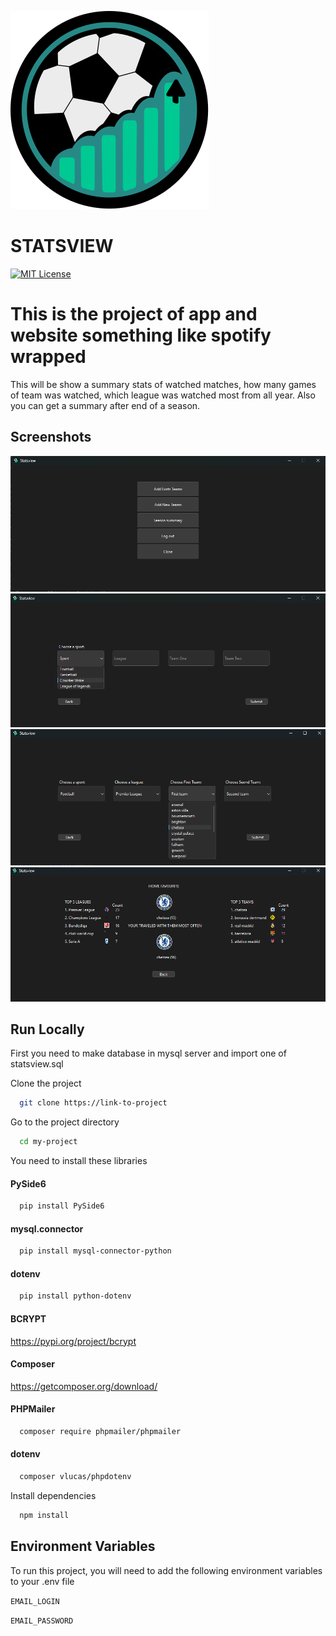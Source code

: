
![Logo](https://raw.githubusercontent.com/B3bq/Statsview/main/assets/logo.svg)

# STATSVIEW
[![MIT License](https://img.shields.io/badge/License-MIT-green.svg)](https://choosealicense.com/licenses/mit/)



# This is the project of app and website something like spotify wrapped
This will be show a summary stats of watched matches, how many games of team was watched, which league was watched most from all year. Also you can get a summary after end of a season. 

## Screenshots

![App Screenshot](https://raw.githubusercontent.com/B3bq/Statsview/main/assets/Zrzut%20ekranu%202025-07-31%20173135.png)
![App Screenshot](https://raw.githubusercontent.com/B3bq/Statsview/main/assets/Zrzut%20ekranu%202025-07-31%20173206.png)
![App Screenshot](https://raw.githubusercontent.com/B3bq/Statsview/main/assets/Zrzut%20ekranu%202025-08-02%20224821.png)
![App Screenshot](https://raw.githubusercontent.com/B3bq/Statsview/main/assets/Zrzut%20ekranu%202025-08-02%20224841.png)


## Run Locally

First you need to make database in mysql server and import one of statsview.sql

Clone the project

```bash
  git clone https://link-to-project
```

Go to the project directory

```bash
  cd my-project
```
You need to install these libraries

#### PySide6
```bash
  pip install PySide6
```

#### mysql.connector
```bash
  pip install mysql-connector-python
```

#### dotenv
```bash
  pip install python-dotenv
```

#### BCRYPT
https://pypi.org/project/bcrypt

#### Composer
https://getcomposer.org/download/

#### PHPMailer
```bash
  composer require phpmailer/phpmailer
```
#### dotenv
```bash
  composer vlucas/phpdotenv
```

Install dependencies

```bash
  npm install
```



## Environment Variables

To run this project, you will need to add the following environment variables to your .env file

`EMAIL_LOGIN`

`EMAIL_PASSWORD`

